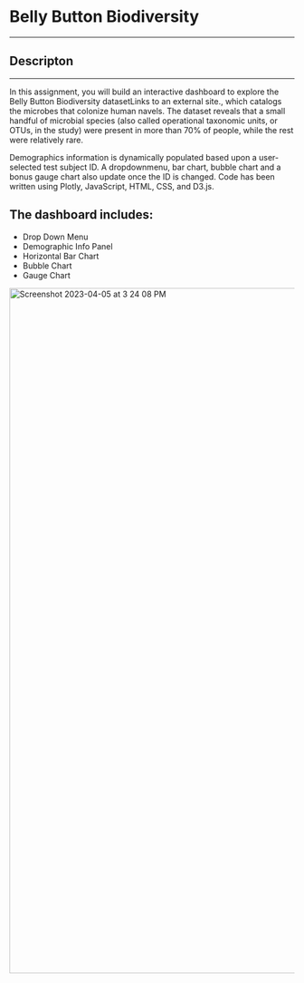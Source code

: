 # Belly Button Biodiversity
-----------------
## Descripton
-------------
In this assignment, you will build an interactive dashboard to explore the Belly Button Biodiversity datasetLinks to an external site., which catalogs the microbes that colonize human navels.
The dataset reveals that a small handful of microbial species (also called operational taxonomic units, or OTUs, in the study) were present in more than 70% of people, while the rest were relatively rare.

Demographics information is dynamically populated based upon a user-selected test subject ID. A dropdownmenu, bar chart, bubble chart and a bonus gauge chart also update once the ID is changed. Code has been written using Plotly, JavaScript, HTML, CSS, and D3.js.

## The dashboard includes:
+ Drop Down Menu
+ Demographic Info Panel
+ Horizontal Bar Chart
+ Bubble Chart
+ Gauge Chart

<img width="1209" alt="Screenshot 2023-04-05 at 3 24 08 PM" src="https://user-images.githubusercontent.com/120051602/230183914-65dfe92d-9f9a-4bbd-881c-ee3b941553be.png">
